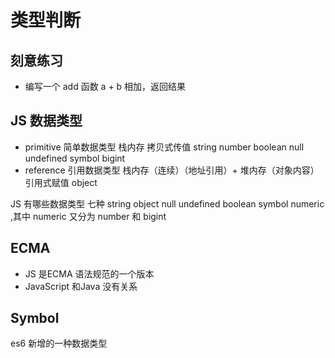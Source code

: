 # 类型判断
## 刻意练习
- 编写一个 add 函数 a + b 相加，返回结果

## JS 数据类型 
- primitive 简单数据类型 栈内存
   拷贝式传值
string number boolean null undefined symbol bigint
- reference 引用数据类型 栈内存（连续）（地址引用）+ 堆内存（对象内容）
   引用式赋值 
object 
  
JS 有哪些数据类型
七种
string object null undefined boolean symbol numeric ,其中 numeric 又分为 number 和 bigint

   ## ECMA
   - JS 是ECMA 语法规范的一个版本
   - JavaScript 和Java 没有关系

   ## Symbol
   es6 新增的一种数据类型
